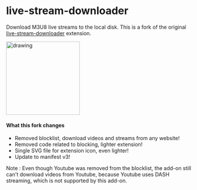 # live-stream-downloader
Download M3U8 live streams to the local disk. This is a fork of the original [live-stream-downloader](https://webextension.org/listing/hls-downloader.html) extension.

<a href="https://addons.mozilla.org/addon/file-downloader-unleashed/"><img src="https://blog.mozilla.org/addons/files/2020/04/get-the-addon-fx-apr-2020.svg" alt="drawing" width="200"/></a>

#### What this fork changes
- Removed blocklist, download videos and streams from any website!
- Removed code related to blocking, lighter extension!
- Single SVG file for extension icon, even lighter!
- Update to manifest v3!

Note : Even though Youtube was removed from the blocklist, the add-on still can't download videos from Youtube, because Youtube uses DASH streaming, which is not supported by this add-on.
